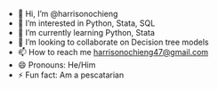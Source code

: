 - 👋 Hi, I’m @harrisonochieng
- 👀 I’m interested in Python, Stata, SQL
- 🌱 I’m currently learning Python, Stata
- 💞️ I’m looking to collaborate on Decision tree models
- 📫 How to reach me harrisonochieng47@gmail.com
- 😄 Pronouns: He/Him
- ⚡ Fun fact: Am a pescatarian 

<!---
harrisonochieng/harrisonochieng is a ✨ special ✨ repository because its `README.md` (this file) appears on your GitHub profile.
You can click the Preview link to take a look at your changes.
--->
